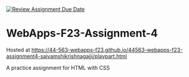 [![Review Assignment Due Date](https://classroom.github.com/assets/deadline-readme-button-24ddc0f5d75046c5622901739e7c5dd533143b0c8e959d652212380cedb1ea36.svg)](https://classroom.github.com/a/4tKarLeg)
# WebApps-F23-Assignment-4
Hosted at https://44-563-webapps-f23.github.io/44563-webapps-f23-assignment4-saivamshikrishnagajji/playpart.html

A practice assignment for HTML with CSS
